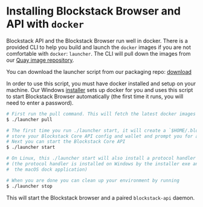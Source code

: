 # Installing Blockstack Browser and API with `docker`

Blockstack API and the Blockstack Browser run well in docker. There is a provided CLI to help you build and launch the `docker` images if you are not comfortable with `docker`: `launcher`.
The CLI will pull down the images from our [Quay image repository](https://quay.io/organization/blockstack).

You can download the launcher script from our packaging repo: [download](https://raw.githubusercontent.com/blockstack/packaging/master/browser-core-docker/launcher)

In order to use this script, you must have docker installed and setup on your machine. Our Windows [installer](http://packages.blockstack.com/repositories/windows/) sets up docker for you and uses this script to start Blockstack Browser automatically (the first time it runs, you will need to enter a password).

```bash
# First run the pull command. This will fetch the latest docker images from our image repository.
$ ./launcher pull

# The first time you run ./launcher start, it will create a `$HOME/.blockstack` directory to
# store your Blockstack Core API config and wallet and prompt you for a password to protect those
# Next you can start the Blockstack Core API
$ ./launcher start

# On Linux, this ./launcher start will also install a protocol handler using xdg-mime
# (the protocol handler is installed on Windows by the installer exe and on macOS through
#  the macOS dock application)

# When you are done you can clean up your environment by running
$ ./launcher stop
```

This will start the Blockstack browser and a paired `blockstack-api` daemon.
